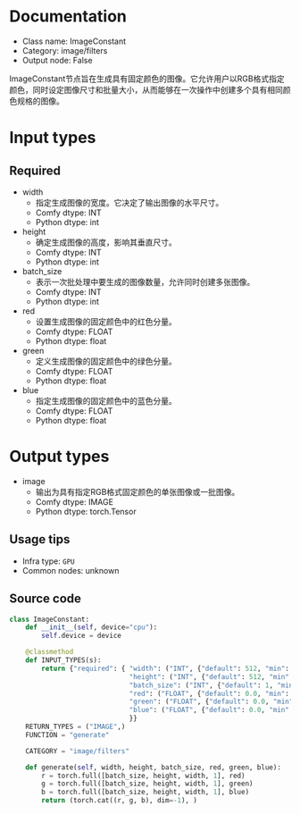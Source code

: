 
# Documentation
- Class name: ImageConstant
- Category: image/filters
- Output node: False

ImageConstant节点旨在生成具有固定颜色的图像。它允许用户以RGB格式指定颜色，同时设定图像尺寸和批量大小，从而能够在一次操作中创建多个具有相同颜色规格的图像。

# Input types
## Required
- width
    - 指定生成图像的宽度。它决定了输出图像的水平尺寸。
    - Comfy dtype: INT
    - Python dtype: int
- height
    - 确定生成图像的高度，影响其垂直尺寸。
    - Comfy dtype: INT
    - Python dtype: int
- batch_size
    - 表示一次批处理中要生成的图像数量，允许同时创建多张图像。
    - Comfy dtype: INT
    - Python dtype: int
- red
    - 设置生成图像的固定颜色中的红色分量。
    - Comfy dtype: FLOAT
    - Python dtype: float
- green
    - 定义生成图像的固定颜色中的绿色分量。
    - Comfy dtype: FLOAT
    - Python dtype: float
- blue
    - 指定生成图像的固定颜色中的蓝色分量。
    - Comfy dtype: FLOAT
    - Python dtype: float

# Output types
- image
    - 输出为具有指定RGB格式固定颜色的单张图像或一批图像。
    - Comfy dtype: IMAGE
    - Python dtype: torch.Tensor


## Usage tips
- Infra type: `GPU`
- Common nodes: unknown


## Source code
```python
class ImageConstant:
    def __init__(self, device="cpu"):
        self.device = device

    @classmethod
    def INPUT_TYPES(s):
        return {"required": { "width": ("INT", {"default": 512, "min": 1, "max": MAX_RESOLUTION, "step": 1}),
                              "height": ("INT", {"default": 512, "min": 1, "max": MAX_RESOLUTION, "step": 1}),
                              "batch_size": ("INT", {"default": 1, "min": 1, "max": 4096}),
                              "red": ("FLOAT", {"default": 0.0, "min": 0.0, "max": 1.0, "step": 0.001}),
                              "green": ("FLOAT", {"default": 0.0, "min": 0.0, "max": 1.0, "step": 0.001}),
                              "blue": ("FLOAT", {"default": 0.0, "min": 0.0, "max": 1.0, "step": 0.001}),
                              }}
    RETURN_TYPES = ("IMAGE",)
    FUNCTION = "generate"

    CATEGORY = "image/filters"

    def generate(self, width, height, batch_size, red, green, blue):
        r = torch.full([batch_size, height, width, 1], red)
        g = torch.full([batch_size, height, width, 1], green)
        b = torch.full([batch_size, height, width, 1], blue)
        return (torch.cat((r, g, b), dim=-1), )

```
